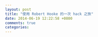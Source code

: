 ```yaml
---
layout: post
title: "使用 Robert Hooke 的一次 hack 之旅"
date: 2014-06-19 12:22:58 +0800
comments: true
categories: 
---
```

